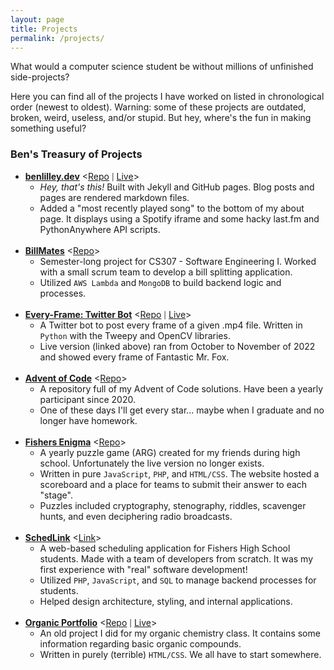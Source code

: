 ```yaml
---
layout: page
title: Projects
permalink: /projects/
---
```


What would a computer science student be without millions of unfinished side-projects?

Here you can find all of the projects I have worked on listed in chronological order (newest to oldest). Warning: some of these projects are outdated, broken, weird, useless, and/or stupid. But hey, where's the fun in making something useful?

### Ben's Treasury of Projects

* <div> <strong><u>benlilley.dev</u></strong> &lt;<a href = "https://github.com/bunceandbean/bunceandbean.github.io">Repo</a> <span style = "font-size: 80%">|</span> <a href = "https://benlilley.dev"> Live</a>> </div>

    * *Hey, that's this!* Built with Jekyll and GitHub pages. Blog posts and pages are rendered markdown files.
    * Added a "most recently played song" to the bottom of my about page. It displays using a Spotify iframe and some hacky last.fm and PythonAnywhere API scripts.
    <br>
    
* <div><strong><u>BillMates</u></strong> &lt;<a href = "https://github.com/BillMates-CS307/BillMates-backend">Repo</a>> </div>

    * Semester-long project for CS307 - Software Engineering I. Worked with a small scrum team to develop a bill splitting application. 
    * Utilized `AWS Lambda` and `MongoDB` to build backend logic and processes.
    <br>
* <div> <strong><u>Every-Frame: Twitter Bot</u></strong> &lt;<a href = "https://github.com/bunceandbean/every-frame-twitter-bot">Repo</a> <span style = "font-size: 80%">|</span> <a href = "https://twitter.com/MrFoxFrames"> Live</a>> </div>

    * A Twitter bot to post every frame of a given .mp4 file. Written in `Python` with the Tweepy and OpenCV libraries.
    * Live version (linked above) ran from October to November of 2022 and showed every frame of Fantastic Mr. Fox.
    <br>
* <div> <strong><u>Advent of Code</u></strong> &lt;<a href = "https://github.com/bunceandbean/advent-of-code">Repo</a>> </div>

    * A repository full of my Advent of Code solutions. Have been a yearly participant since 2020.
    * One of these days I'll get every star... maybe when I graduate and no longer have homework.
    <br>

* <div> <strong><u>Fishers Enigma</u></strong> &lt;<a href = "https://github.com/bunceandbean/FishersEnigma">Repo</a>> </div>

    * A yearly puzzle game (ARG) created for my friends during high school. Unfortunately the live version no longer exists.
    * Written in pure `JavaScript`, `PHP`, and `HTML/CSS`. The website hosted a scoreboard and a place for teams to submit their answer to each "stage".
    * Puzzles included cryptography, stenography, riddles, scavenger hunts, and even deciphering radio broadcasts.
    <br>
* <div> <strong><u>SchedLink</u></strong> &lt;<a href = "https://schedlink.com">Link</a>></div>

    * A web-based scheduling application for Fishers High School students. Made with a team of developers from scratch. It was my first experience with "real" software development!
    * Utilized `PHP`, `JavaScript`, and `SQL` to manage backend processes for students.
    * Helped design architecture, styling, and internal applications.
    <br>

* <div> <strong><u>Organic Portfolio</u></strong> &lt;<a href = "https://github.com/bunceandbean/organic-portfolio">Repo</a> <span style = "font-size: 80%">|</span> <a href = "https://benlilley.dev/organic-portfolio"> Live</a>> </div>

    * An old project I did for my organic chemistry class. It contains some information regarding basic organic compounds.
    * Written in purely (terrible) `HTML/CSS`. We all have to start somewhere.
